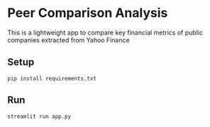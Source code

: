 # Peer Comparison Analysis

This is a lightweight app to compare key financial metrics of public companies extracted from Yahoo Finance

## Setup
```
pip install requirements.txt
```
## Run
```
streamlit run app.py
```